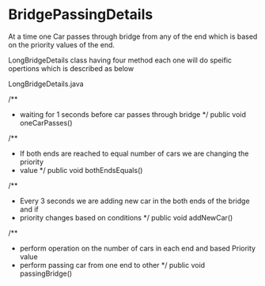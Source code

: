 # BridgePassingDetails
At a time one Car passes through bridge from any of the end which is based on the priority values of the end.

LongBridgeDetails class having four method each one will do speific opertions which is described as below

LongBridgeDetails.java


/**
* waiting for 1 seconds before car passes through bridge
 */
public void oneCarPasses() 

/**
* If both ends are reached to equal number of cars we are changing the priority
 * value
 */
public void bothEndsEquals()

/**
* Every 3 seconds we are adding new car in the both ends of the bridge and if
* priority changes based on conditions
*/
public void addNewCar()

/**
* perform operation on the number of cars in each end and based Priority value
* perform passing car from one end to other
*/
public void passingBridge()
